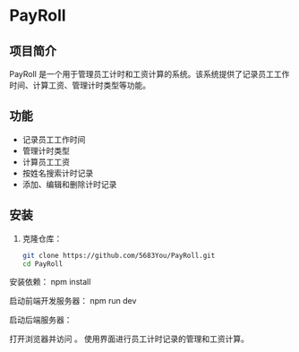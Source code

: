 # PayRoll

## 项目简介
PayRoll 是一个用于管理员工计时和工资计算的系统。该系统提供了记录员工工作时间、计算工资、管理计时类型等功能。

## 功能
- 记录员工工作时间
- 管理计时类型
- 计算员工工资
- 按姓名搜索计时记录
- 添加、编辑和删除计时记录

## 安装
1. 克隆仓库：
   ```bash
   git clone https://github.com/5683You/PayRoll.git
   cd PayRoll

安装依赖：
npm install

启动前端开发服务器：
npm run dev

启动后端服务器： 

打开浏览器并访问 。
使用界面进行员工计时记录的管理和工资计算。
